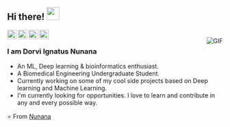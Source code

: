 ## Hi there! <img src="https://raw.githubusercontent.com/iampavangandhi/iampavangandhi/master/gifs/Hi.gif" width="30px"></h2>

<a href="https://www.linkedin.com/in/dorvi-ignatus-nunana-2a944120b/">
  <img align="left" alt="Nunana's Linkdein" width="22px" src="https://cdn.jsdelivr.net/npm/simple-icons@v3/icons/linkedin.svg" />
</a>

<a href="https://www.instagram.com/i.am.nunana/">
  <img align="left" alt="Nunana's insta" width="22px" src="https://cdn.jsdelivr.net/npm/simple-icons@v3/icons/instagram.svg" />

<a href="https://github.com/AjayKhalsa">
  <img align="left" alt="Nunana's Github" width="22px" src="https://cdn.jsdelivr.net/npm/simple-icons@v3/icons/github.svg" />
</a>

<a href="https://www.kaggle.com/dorviignatusnunana">
  <img align="left" alt="Nunana's Kaggle" width="22px" src="https://cdn.jsdelivr.net/npm/simple-icons@3.1.0/icons/kaggle.svg" />
</a>

<br />
<img align="right" alt="GIF" src="https://media.giphy.com/media/13HgwGsXF0aiGY/giphy.gif" />

### I am Dorvi Ignatus Nunana
- An ML, Deep learning & bioinformatics enthusiast.
- A Biomedical Engineering Undergraduate Student. 
- Currently working on some of my cool side projects based on Deep learning and Machine Learning.
- I'm currently looking for opportunities. I love to learn and contribute in any and every possible way.

⭐️ From [Nunana](https://github.com/Nunanii)
